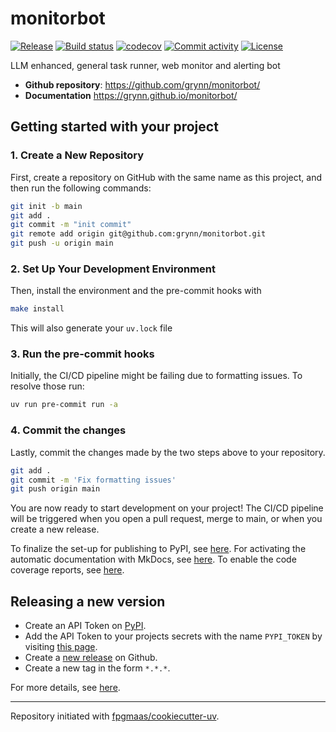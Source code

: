 # monitorbot

[![Release](https://img.shields.io/github/v/release/grynn/monitorbot)](https://img.shields.io/github/v/release/grynn/monitorbot)
[![Build status](https://img.shields.io/github/actions/workflow/status/grynn/monitorbot/main.yml?branch=main)](https://github.com/grynn/monitorbot/actions/workflows/main.yml?query=branch%3Amain)
[![codecov](https://codecov.io/gh/grynn/monitorbot/branch/main/graph/badge.svg)](https://codecov.io/gh/grynn/monitorbot)
[![Commit activity](https://img.shields.io/github/commit-activity/m/grynn/monitorbot)](https://img.shields.io/github/commit-activity/m/grynn/monitorbot)
[![License](https://img.shields.io/github/license/grynn/monitorbot)](https://img.shields.io/github/license/grynn/monitorbot)

LLM enhanced, general task runner, web monitor and alerting bot

- **Github repository**: <https://github.com/grynn/monitorbot/>
- **Documentation** <https://grynn.github.io/monitorbot/>

## Getting started with your project

### 1. Create a New Repository

First, create a repository on GitHub with the same name as this project, and then run the following commands:

```bash
git init -b main
git add .
git commit -m "init commit"
git remote add origin git@github.com:grynn/monitorbot.git
git push -u origin main
```

### 2. Set Up Your Development Environment

Then, install the environment and the pre-commit hooks with

```bash
make install
```

This will also generate your `uv.lock` file

### 3. Run the pre-commit hooks

Initially, the CI/CD pipeline might be failing due to formatting issues. To resolve those run:

```bash
uv run pre-commit run -a
```

### 4. Commit the changes

Lastly, commit the changes made by the two steps above to your repository.

```bash
git add .
git commit -m 'Fix formatting issues'
git push origin main
```

You are now ready to start development on your project!
The CI/CD pipeline will be triggered when you open a pull request, merge to main, or when you create a new release.

To finalize the set-up for publishing to PyPI, see [here](https://fpgmaas.github.io/cookiecutter-uv/features/publishing/#set-up-for-pypi).
For activating the automatic documentation with MkDocs, see [here](https://fpgmaas.github.io/cookiecutter-uv/features/mkdocs/#enabling-the-documentation-on-github).
To enable the code coverage reports, see [here](https://fpgmaas.github.io/cookiecutter-uv/features/codecov/).

## Releasing a new version

- Create an API Token on [PyPI](https://pypi.org/).
- Add the API Token to your projects secrets with the name `PYPI_TOKEN` by visiting [this page](https://github.com/grynn/monitorbot/settings/secrets/actions/new).
- Create a [new release](https://github.com/grynn/monitorbot/releases/new) on Github.
- Create a new tag in the form `*.*.*`.

For more details, see [here](https://fpgmaas.github.io/cookiecutter-uv/features/cicd/#how-to-trigger-a-release).

---

Repository initiated with [fpgmaas/cookiecutter-uv](https://github.com/fpgmaas/cookiecutter-uv).
